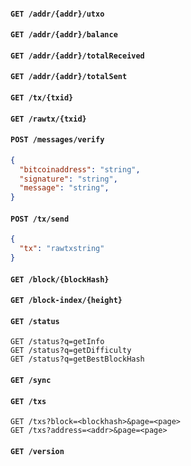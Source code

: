 #### `GET /addr/{addr}/utxo`
#### `GET /addr/{addr}/balance`
#### `GET /addr/{addr}/totalReceived`
#### `GET /addr/{addr}/totalSent`
#### `GET /tx/{txid}`
#### `GET /rawtx/{txid}`
#### `POST /messages/verify`

```json
{
  "bitcoinaddress": "string",
  "signature": "string",
  "message": "string",
}
```

#### `POST /tx/send`

```json
{
  "tx": "rawtxstring"
}
```

#### `GET /block/{blockHash}`
#### `GET /block-index/{height}`
#### `GET /status`

```
GET /status?q=getInfo
GET /status?q=getDifficulty
GET /status?q=getBestBlockHash
```

#### `GET /sync`
#### `GET /txs`

```
GET /txs?block=<blockhash>&page=<page>
GET /txs?address=<addr>&page=<page>
```

#### `GET /version`